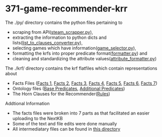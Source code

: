 # 371-game-recommender-krr

The ./py/ directory contains the python files pertaining to
* scraping from API([steam_scrapper.py](https://github.com/srikg-msai22/371-game-recommender-krr/blob/main/py/steam_scrapper.py)), 
* extracting the information to python dicts and lists([list_to_clauses_converter.py](https://github.com/srikg-msai22/371-game-recommender-krr/blob/main/py/list_to_clauses_converter.py)), 
* selecting games which have information([game_selector.py](https://github.com/srikg-msai22/371-game-recommender-krr/blob/main/py/game_selector.py)), 
* formatting the krfs into proper predicate format([formatter.py](https://github.com/srikg-msai22/371-game-recommender-krr/blob/main/py/formatter.py)) and
* cleaning and standardizing the attribute values([attribute_formatter.py](https://github.com/srikg-msai22/371-game-recommender-krr/blob/main/py/attribute_formatter.py))

The ./krf/ directory contains the krf flatfiles which contain representations about
* Facts Files ([Facts 1](https://github.com/srikg-msai22/371-game-recommender-krr/blob/main/krfs/game_facts1.krf), [Facts 2](https://github.com/srikg-msai22/371-game-recommender-krr/blob/main/krfs/game_facts2.krf), [Facts 3](https://github.com/srikg-msai22/371-game-recommender-krr/blob/main/krfs/game_facts3.krf), [Facts 4](https://github.com/srikg-msai22/371-game-recommender-krr/blob/main/krfs/game_facts4.krf), [Facts 5](https://github.com/srikg-msai22/371-game-recommender-krr/blob/main/krfs/game_facts5.krf), [Facts 6](https://github.com/srikg-msai22/371-game-recommender-krr/blob/main/krfs/game_facts6.krf), [Facts 7](https://github.com/srikg-msai22/371-game-recommender-krr/blob/main/krfs/game_facts7.krf))
* Ontology files ([Base Predicates](https://github.com/srikg-msai22/371-game-recommender-krr/blob/main/krfs/game_ontology.krf), [Additional Predicates](https://github.com/srikg-msai22/371-game-recommender-krr/blob/main/krfs/game_ontology_additional.krf))
* The Horn Clauses for the Recommender([Rules](https://github.com/srikg-msai22/371-game-recommender-krr/blob/main/krfs/game_rules.krf))

Addtional Information
* The facts files were broken into 7 parts as that facilitated an easier uploading to the NextKB
* Some of the text and file edits were done manually
* All intermediatary files can be found in [this directory](https://github.com/srikg-msai22/371-game-recommender-krr/tree/main/misc/)
